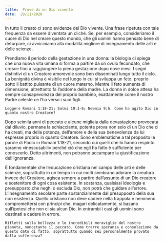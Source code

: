 ```yaml
---
title:  Prove di un Dio vivente
date:  29/11/2020
---
```


In tutto il creato ci sono evidenze del Dio vivente. Una frase ripetuta con tale frequenza da essere diventata un cliché. Se, per esempio, consideriamo il cuore di Dio nel creare questo mondo, che gli uomini hanno pensato bene di deturpare, ci avviciniamo alla modalità migliore di insegnamento delle arti e delle scienze.

Prendiamo il periodo della gestazione in una donna: la biologia ci spiega che una nuova vita umana si forma a partire da un ovulo fecondato, che cresce fino a raggiungere la piena gestazione dopo nove mesi. I segni distintivi di un Creatore amorevole sono ben disseminati lungo tutto il ciclo. La benignità divina è visibile nel luogo in cui si sviluppa un feto: proprio sotto il battito pulsante di un cuore materno. Mentre il feto aumenta di dimensione, altrettanto fa l’addome della madre. La donna in dolce attesa ha sempre consapevolezza del proprio bambino, esattamente come il nostro Padre celeste ce l’ha verso i suoi figli.

`Leggere Romani 1:18-21; Salmi 19:1-6; Neemia 9:6. Come ha agito Dio in quanto nostro Creatore?`

Dopo seimila anni di peccato e alcune migliaia dalla devastazione provocata dal diluvio, permane la schiacciante, potente prova non solo di un Dio che ci ha creati, ma della potenza, dell’amore e della sua benevolenza da lui espresse proprio in quanto Creatore. Sono emblematiche a tal proposito le parole di Paolo in Romani 1:18-21, secondo cui quelli che lo hanno respinto saranno «inescusabili» perché ciò che egli ha fatto è sufficiente per conoscerlo. Detto altrimenti, non potranno accampare la giustificazione dell’ignoranza.

È fondamentale che l’educazione cristiana nel campo delle arti e delle scienze, soprattutto in un tempo in cui molti sembrano adorare la creatura invece del Creatore, agisca sempre a partire dall’assunto di un Dio creatore e sostenitore di ogni cosa esistente. In sostanza, qualsiasi ideologia e presupposto che neghi o escluda Dio, non potrà che guidare all’errore. L’insegnamento secolare parte sostanzialmente dal presupposto della sua non esistenza. Quello cristiano non deve cadere nella trappola e nemmeno compromettersi con principi che, magari delicatamente, si basano sull’ipotesi che non ci sia alcun Dio. In entrambi i casi gli uomini sono destinati a cadere in errore.

`Rifletti sulla bellezza e le incredibili meraviglie del nostro pianeta, nonostante il peccato. Come trarre speranza e consolazione da questo dato di fatto, soprattutto quando sei personalmente provato dalla sofferenza?`